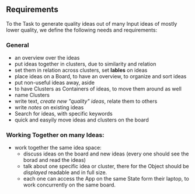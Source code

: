 ## Requirements

To the Task to generate quality ideas out of many Input ideas of mostly lower quality, we define the following needs and requirements:

### General

- an overview over the ideas
- put ideas together in clusters, due to similarity and relation
- set them in relation across clusters, set **lables** on ideas
- place ideas on a Board, to have an overview, to organize and sort ideas
- put non-useful ideas away, aside
- to have Clusters as Containers of ideas, to move them around as well
- name Clusters
- write text, _create new "quality" ideas_, relate them to others
- write _notes_ on existing ideas
- Search for ideas, with specific keywords
- quick and easyily move ideas and clusters on the board

### Working Together on many Ideas:

- work together the same idea space:
  - discuss ideas on the board and new ideas (every one should see the borad and read the ideas)
  - talk about one specific idea or cluster, there for the Object should be _displayed_ readable and in full size.
  - each one can access the App on the same State form their laptop, to work concurrently on the same board.
